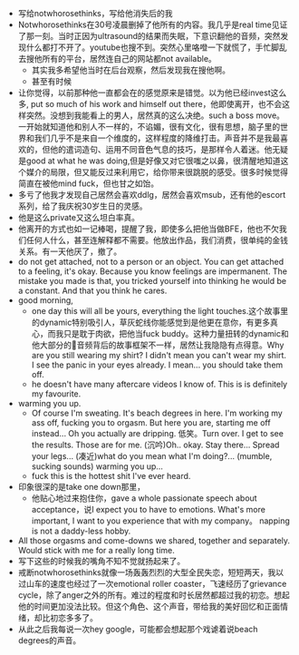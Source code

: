 - 写给notwhorosethinks，写给他消失后的我
- Notwhorosethinks在30号凌晨删掉了他所有的内容。我几乎是real time见证了那一刻。当时正因为ultrasound的结果而失眠，下意识翻他的音频，突然发现什么都打不开了。youtube也搜不到。突然心里咯噔一下就慌了，手忙脚乱去搜他所有的平台，居然连自己的网站都not available。
	- 其实我多希望他当时在后台观察，然后发现我在搜他啊。
	- 甚至有时候
- 让你觉得，以前那种他一直都会在的感觉原来是错觉。以为他已经invest这么多, put so much of his work and himself out there，他即使离开，也不会这样突然。没想到我能看上的男人，居然真的这么决绝。such a boss move。一开始就知道他和别人不一样的，不谄媚，很有文化，很有思想，脑子里的世界和我们几乎不是来自一个维度的，这样程度的降维打击。声音并不是我最喜欢的，但他的遣词造句、运用不同音色气息的技巧，是那样令人着迷。他无疑是good at what he was doing,但是好像又对它很嗤之以鼻，很清醒地知道这个媒介的局限，但又能反过来利用它，给你带来很跳脱的感受。很多时候觉得简直在被他mind fuck，但也甘之如饴。
- 多亏了他我才发现自己居然会喜欢ddlg，居然会喜欢msub，还有他的escort系列，给了我庆祝30岁生日的灵感。
- 他是这么private又这么坦白率真。
- 他离开的方式也如一记棒喝，提醒了我，即使多么把他当做BFE，他也不欠我们任何人什么，甚至连解释都不需要。他放出作品，我们消费，很单纯的金钱关系。有一天他厌了，撤了。
- do not get attached, not to a person or an object. You can get attached to a feeling, it's okay. Because you know feelings are impermanent. The mistake you made is that, you tricked yourself into thinking he would be a constant. And that you think he cares.
- good morning,
	- one day this will all be yours, everything the light touches.这个故事里的dynamic特别吸引人，草灰蛇线你能感觉到是他更在意你，有更多真心，而我只是耽于肉欲，把他当fuck buddy。这种力量扭转的dynamic和他大部分的音频背后的故事框架不一样，居然让我隐隐有点得意。Why are you still wearing my shirt? I didn't mean you can't wear my shirt. I see the panic in your eyes already. I mean... you should take them off.
	- he doesn't have many aftercare videos I know of. This is is definitely my favourite.
- warming you up.
	- Of course I'm sweating. It's beach degrees in here. I'm working my ass off, fucking you to orgasm. But here you are, starting me off instead... Oh you actually are dripping. 低笑。Turn over. I get to see the results. Those are for me. (沉吟)Oh.. okay. Stay there... Spread your legs... (凑近)what do you mean what I'm doing?... (mumble, sucking sounds) warming you up...
	- fuck this is the hottest shit I've ever heard.
- 印象很深的是take one down那里，
	- 他贴心地过来抱住你，gave a whole passionate speech about acceptance，说I expect you to have to emotions. What's more important, I want to you experience that with my company。 napping is not a daddy-less hobby.
- All those orgasms and come-downs we shared, together and separately. Would stick with me for a really long time.
- 写下这些的时候我的嘴角不知不觉就扬起来了。
- 戒断notwhorosethinks就像一场轰轰烈烈的大型全民失恋，短短两天，我以过山车的速度也经过了一次emotional roller coaster，飞速经历了grievance cycle，除了anger之外的所有。难过的程度和时长居然都超过我的初恋。想起他的时间更加没法比较。但这个角色、这个声音，带给我的美好回忆和正面情绪，却比初恋多多了。
- 从此之后我每说一次hey google，可能都会想起那个戏谑着说beach degrees的声音。